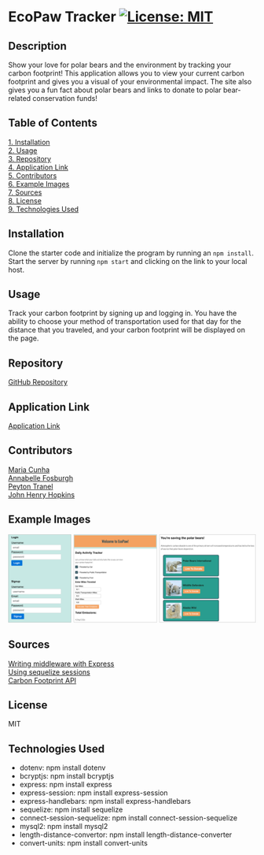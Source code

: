 
# EcoPaw Tracker [![License: MIT](https://img.shields.io/badge/License-MIT-yellow.svg)](https://opensource.org/licenses/MIT)  

## Description
Show your love for polar bears and the environment by tracking your carbon footprint! This application allows you to view your current carbon footprint and gives you a visual of your environmental impact. The site also gives you a fun fact about polar bears and links to donate to polar bear-related conservation funds!

## Table of Contents  
[1. Installation](#Installation)  
[2. Usage](#Usage)  
[3. Repository](#Repository)  
[4. Application Link](#Application-Link)  
[5. Contributors](#Contributors)  
[6. Example Images](#Example-Images)  
[7. Sources](#Sources)  
[8. License](#License)  
[9. Technologies Used](#Technologies-Used)  

## Installation
Clone the starter code and initialize the program by running an ``` npm install ```. Start the server by running ``` npm start ``` and clicking on the link to your local host.

## Usage
Track your carbon footprint by signing up and logging in. You have the ability to choose your method of transportation used for that day for the distance that you traveled, and your carbon footprint will be displayed on the page.  

## Repository
[GitHub Repository](https://github.com/MCunha17/ecopaw-tracker)

## Application Link
[Application Link](https://ecopaw-tracker-033283e6e802.herokuapp.com/)

## Contributors
[Maria Cunha](https://github.com/MCunha17)  
[Annabelle Fosburgh](https://github.com/annabellefosburgh)  
[Peyton Tranel](https://github.com/pjt3232)  
[John Henry Hopkins](https://github.com/jhhopkins13)  


## Example Images
![Screenshot of application](public/images/ecopaw-tracker-screenshot.png)

## Sources
[Writing middleware with Express](https://expressjs.com/en/guide/writing-middleware.html)  
[Using sequelize sessions](https://www.npmjs.com/package/connect-session-sequelize)  
[Carbon Footprint API](https://rapidapi.com/zyla-labs-zyla-labs-default/api/carbon-footprint-calculator-api/)  


## License
MIT


## Technologies Used
* dotenv: npm install dotenv
* bcryptjs: npm install bcryptjs
* express: npm install express
* express-session: npm install express-session
* express-handlebars: npm install express-handlebars
* sequelize: npm install sequelize
* connect-session-sequelize: npm install connect-session-sequelize
* mysql2: npm install mysql2
* length-distance-convertor: npm install length-distance-converter
* convert-units: npm install convert-units
